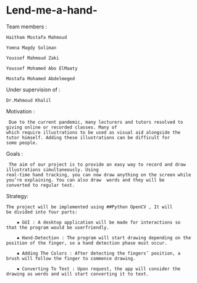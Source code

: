 # Lend-me-a-hand-

  Team members :

    Haitham Mostafa Mahmoud

    Yomna Magdy Soliman

    Youssef Mahmoud Zaki

    Youssef Mohamed Abo ElMaaty

    Mostafa Mohamed Abdelmeged

  Under supervision of :

    Dr.Mahmoud Khalil


Motivation :

     Due to the current pandemic, many lecturers and tutors resolved to giving online or recorded classes. Many of
    which require illustrations to be used as visual aid alongside the tutor himself. Adding these illustrations can be difficult for       some people.

Goals :

     The aim of our project is to provide an easy way to record and draw illustrations simultaneously. Using
    real-time hand tracking, you can now draw anything on the screen while you’re explaining. You can also draw  words and they will be     converted to regular text.
    
Strategy: 

    The project will be implemented using ##Python OpenCV , It will
    be divided into four parts:

        ▪ GUI : A desktop application will be made for interactions so that the program would be userfriendly.

        ▪ Hand-Detection : The program will start drawing depending on the position of the finger, so a hand detection phase must occur.

        ▪ Adding The Colors : After detecting the fingers’ position, a brush will follow the finger to commence drawing.

        ▪ Converting To Text : Upon request, the app will consider the drawing as words and will start converting it to text.
